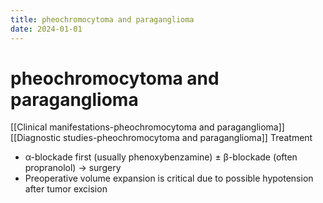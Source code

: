 ```yaml
---
title: pheochromocytoma and paraganglioma
date: 2024-01-01
---
```

# pheochromocytoma and paraganglioma

[[Clinical manifestations-pheochromocytoma and paraganglioma]]
[[Diagnostic studies-pheochromocytoma and paraganglioma]]
Treatment
* α-blockade first (usually phenoxybenzamine) ± β-blockade (often propranolol) → surgery
* Preoperative volume expansion is critical due to possible hypotension after tumor excision
